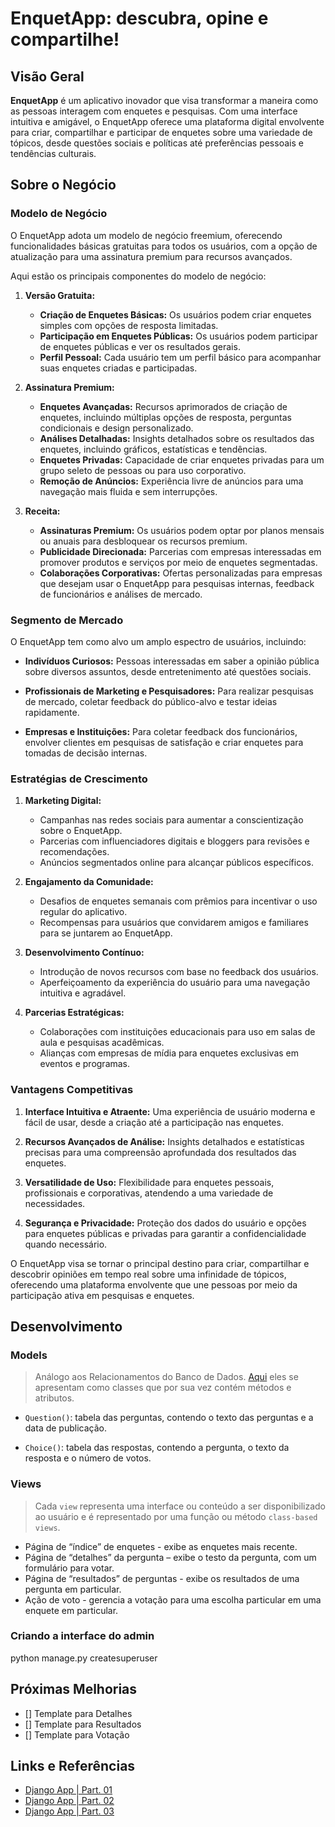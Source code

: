 # EnquetApp: descubra, opine e compartilhe!

## Visão Geral

**EnquetApp** é um aplicativo inovador que visa transformar a maneira como as pessoas interagem com enquetes e pesquisas. Com uma interface intuitiva e amigável, o EnquetApp oferece uma plataforma digital envolvente para criar, compartilhar e participar de enquetes sobre uma variedade de tópicos, desde questões sociais e políticas até preferências pessoais e tendências culturais.

## Sobre o Negócio
### Modelo de Negócio

O EnquetApp adota um modelo de negócio freemium, oferecendo funcionalidades básicas gratuitas para todos os usuários, com a opção de atualização para uma assinatura premium para recursos avançados.

Aqui estão os principais componentes do modelo de negócio:

1. **Versão Gratuita:**
   - **Criação de Enquetes Básicas:** Os usuários podem criar enquetes simples com opções de resposta limitadas.
   - **Participação em Enquetes Públicas:** Os usuários podem participar de enquetes públicas e ver os resultados gerais.
   - **Perfil Pessoal:** Cada usuário tem um perfil básico para acompanhar suas enquetes criadas e participadas.

2. **Assinatura Premium:**
   - **Enquetes Avançadas:** Recursos aprimorados de criação de enquetes, incluindo múltiplas opções de resposta, perguntas condicionais e design personalizado.
   - **Análises Detalhadas:** Insights detalhados sobre os resultados das enquetes, incluindo gráficos, estatísticas e tendências.
   - **Enquetes Privadas:** Capacidade de criar enquetes privadas para um grupo seleto de pessoas ou para uso corporativo.
   - **Remoção de Anúncios:** Experiência livre de anúncios para uma navegação mais fluida e sem interrupções.

3. **Receita:**
   - **Assinaturas Premium:** Os usuários podem optar por planos mensais ou anuais para desbloquear os recursos premium.
   - **Publicidade Direcionada:** Parcerias com empresas interessadas em promover produtos e serviços por meio de enquetes segmentadas.
   - **Colaborações Corporativas:** Ofertas personalizadas para empresas que desejam usar o EnquetApp para pesquisas internas, feedback de funcionários e análises de mercado.

### Segmento de Mercado

O EnquetApp tem como alvo um amplo espectro de usuários, incluindo:

- **Indivíduos Curiosos:** Pessoas interessadas em saber a opinião pública sobre diversos assuntos, desde entretenimento até questões sociais.
  
- **Profissionais de Marketing e Pesquisadores:** Para realizar pesquisas de mercado, coletar feedback do público-alvo e testar ideias rapidamente.
  
- **Empresas e Instituições:** Para coletar feedback dos funcionários, envolver clientes em pesquisas de satisfação e criar enquetes para tomadas de decisão internas.

### Estratégias de Crescimento

1. **Marketing Digital:**
   - Campanhas nas redes sociais para aumentar a conscientização sobre o EnquetApp.
   - Parcerias com influenciadores digitais e bloggers para revisões e recomendações.
   - Anúncios segmentados online para alcançar públicos específicos.

2. **Engajamento da Comunidade:**
   - Desafios de enquetes semanais com prêmios para incentivar o uso regular do aplicativo.
   - Recompensas para usuários que convidarem amigos e familiares para se juntarem ao EnquetApp.

3. **Desenvolvimento Contínuo:**
   - Introdução de novos recursos com base no feedback dos usuários.
   - Aperfeiçoamento da experiência do usuário para uma navegação intuitiva e agradável.

4. **Parcerias Estratégicas:**
   - Colaborações com instituições educacionais para uso em salas de aula e pesquisas acadêmicas.
   - Alianças com empresas de mídia para enquetes exclusivas em eventos e programas.

### Vantagens Competitivas

1. **Interface Intuitiva e Atraente:** Uma experiência de usuário moderna e fácil de usar, desde a criação até a participação nas enquetes.

2. **Recursos Avançados de Análise:** Insights detalhados e estatísticas precisas para uma compreensão aprofundada dos resultados das enquetes.

3. **Versatilidade de Uso:** Flexibilidade para enquetes pessoais, profissionais e corporativas, atendendo a uma variedade de necessidades.

4. **Segurança e Privacidade:** Proteção dos dados do usuário e opções para enquetes públicas e privadas para garantir a confidencialidade quando necessário.

O EnquetApp visa se tornar o principal destino para criar, compartilhar e descobrir opiniões em tempo real sobre uma infinidade de tópicos, oferecendo uma plataforma envolvente que une pessoas por meio da participação ativa em pesquisas e enquetes.

## Desenvolvimento

### Models

> Análogo aos Relacionamentos do Banco de Dados. [Aqui](./enquete/models.py) eles se apresentam como classes que por sua vez contém métodos e atributos.

- `Question()`: tabela das perguntas, contendo o texto das perguntas e a data de publicação.

- `Choice()`: tabela das respostas, contendo a pergunta, o texto da resposta e o número de votos.

### Views

> Cada `view` representa uma interface ou conteúdo a ser disponibilizado ao usuário e é representado por uma função ou método `class-based views`.

- Página de “índice” de enquetes - exibe as enquetes mais recente.
- Página de “detalhes” da pergunta – exibe o testo da pergunta, com um formulário para votar.
- Página de “resultados” de perguntas - exibe os resultados de uma pergunta em particular.
- Ação de voto - gerencia a votação para uma escolha particular em uma enquete em particular.

### Criando a interface do admin

   python manage.py createsuperuser

## Próximas Melhorias

- [] Template para Detalhes
- [] Template para Resultados
- [] Template para Votação

## Links e Referências

- [Django App | Part. 01](https://docs.djangoproject.com/pt-br/5.0/intro/tutorial01/)
- [Django App | Part. 02](https://docs.djangoproject.com/pt-br/5.0/intro/tutorial02/)
- [Django App | Part. 03](https://docs.djangoproject.com/pt-br/5.0/intro/tutorial03/#raising-a-404-error)
